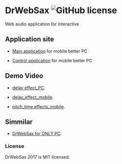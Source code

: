 
# DrWebSax ![GitHub license](https://img.shields.io/badge/license-MIT-blue.svg)

Web audio application for interactive

## Application site

* [Main application](https://newsax.herokuapp.com/)  for mobile better PC

* [Control application](https://newsax.herokuapp.com/cont.html)   for mobile better PC


## Demo Video

* [delay effect_PC](https://www.youtube.com/watch?v=dXG3VZChIp8&feature=youtu.be).

* [delay_effect_mobile](https://www.youtube.com/watch?v=GgGJUSmtbAY&feature=youtu.be).

* [pitch_time effects_mobile](https://www.youtube.com/watch?v=Nkqa44NcV8Q&feature=youtu.be).

## Simmilar

* [DrWebSax for ONLY PC](https://websax.herokuapp.com/).


### License

DrWebSax 2017 is MIT licensed.

